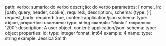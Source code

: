
path:
 verbo:
 sumario: do verbo
 descrição: do verbo
 parametros:
  [ nome:, in:[path, query, header, cookie], required:, description:, schema: {type: }  ]
 request_body:
  required: true,
  content:
   application/json
     schema:
      type: object,
      properties:
        username:
          type: string
          example: "daniel"
 responses:
   '200':
      description: A user object.
        content:
          application/json:
            schema:
              type: object
              properties:
                id:
                  type: integer
                  format: int64
                  example: 4
                name:
                  type: string
                  example: Jessica Smith
